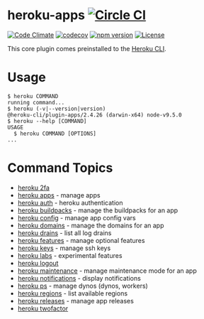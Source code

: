 heroku-apps [![Circle CI](https://circleci.com/gh/heroku/heroku-apps.svg?style=svg)](https://circleci.com/gh/heroku/heroku-apps)
===========

[![Code Climate](https://codeclimate.com/github/heroku/heroku-apps/badges/gpa.svg)](https://codeclimate.com/github/heroku/heroku-apps)
[![codecov](https://codecov.io/gh/heroku/heroku-apps/branch/master/graph/badge.svg)](https://codecov.io/gh/heroku/heroku-apps)
[![npm version](https://badge.fury.io/js/heroku-apps.svg)](https://badge.fury.io/js/heroku-apps)
[![License](https://img.shields.io/github/license/heroku/heroku-apps.svg)](https://github.com/heroku/heroku-apps/blob/master/LICENSE)

This core plugin comes preinstalled to the [Heroku CLI](https://cli.heroku.com).

<!-- usage -->
# Usage

```sh-session
$ heroku COMMAND
running command...
$ heroku (-v|--version|version)
@heroku-cli/plugin-apps/2.4.26 (darwin-x64) node-v9.5.0
$ heroku --help [COMMAND]
USAGE
  $ heroku COMMAND [OPTIONS]
...
```
<!-- usagestop -->
<!-- commands -->
# Command Topics

* [heroku 2fa](docs/2fa.md)
* [heroku apps](docs/apps.md) - manage apps
* [heroku auth](docs/auth.md) - heroku authentication
* [heroku buildpacks](docs/buildpacks.md) - manage the buildpacks for an app
* [heroku config](docs/config.md) - manage app config vars
* [heroku domains](docs/domains.md) - manage the domains for an app
* [heroku drains](docs/drains.md) - list all log drains
* [heroku features](docs/features.md) - manage optional features
* [heroku keys](docs/keys.md) - manage ssh keys
* [heroku labs](docs/labs.md) - experimental features
* [heroku logout](docs/logout.md)
* [heroku maintenance](docs/maintenance.md) - manage maintenance mode for an app
* [heroku notifications](docs/notifications.md) - display notifications
* [heroku ps](docs/ps.md) - manage dynos (dynos, workers)
* [heroku regions](docs/regions.md) - list available regions
* [heroku releases](docs/releases.md) - manage app releases
* [heroku twofactor](docs/twofactor.md)

<!-- commandsstop -->
